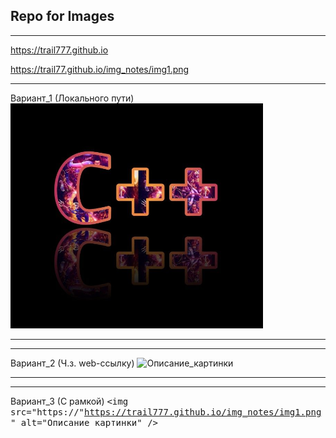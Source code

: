
## Repo for Images


------

https://trail777.github.io

https://trail77.github.io/img_notes/img1.png

------

Вариант_1 (Локального пути)
![Описание_картинки](img_notes/img1.png "Подпись под картинкой 1")


-----------------
-----------------

Вариант_2 (Ч.з. web-ссылку)
![Описание_картинки](https://trail777.github.io/img_notes/img2.png "Подпись под картинкой 2")

----------
----------

Вариант_3 (С рамкой)
<kbd>
  <img src="https://"https://trail777.github.io/img_notes/img1.png" alt="Описание картинки" />
</kbd>
